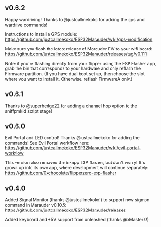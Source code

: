 ## v0.6.2

Happy wardriving! Thanks to @justcallmekoko for adding the gps and wardrive commands!

Instructions to install a GPS module: https://github.com/justcallmekoko/ESP32Marauder/wiki/gps-modification

Make sure you flash the latest release of Marauder FW to your wifi board: https://github.com/justcallmekoko/ESP32Marauder/releases/tag/v0.11.1

Note: if you're flashing directly from your flipper using the ESP Flasher app, grab the bin that corresponds to your hardware and only reflash the Firmware partition. (If you have dual boot set up, then choose the slot where you want to install it. Otherwise, reflash FirmwareA only.)


## v0.6.1

Thanks to @superhedge22 for adding a channel hop option to the sniffpmkid script stage!


## v0.6.0

Evil Portal and LED control! Thanks @justcallmekoko for adding the commands! See Evil Portal workflow here: https://github.com/justcallmekoko/ESP32Marauder/wiki/evil-portal-workflow

This version also removes the in-app ESP flasher, but don't worry! It's grown up into its own app, where development will continue separately: https://github.com/0xchocolate/flipperzero-esp-flasher


## v0.4.0

Added Signal Monitor (thanks @justcallmekoko!) to support new sigmon command in Marauder v0.10.5: https://github.com/justcallmekoko/ESP32Marauder/releases

Added keyboard and +5V support from unleashed (thanks @xMasterX!)
